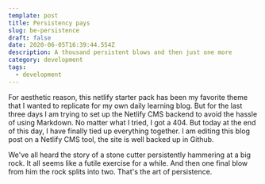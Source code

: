```yaml
---
template: post
title: Persistency pays
slug: be-persistence
draft: false
date: 2020-06-05T16:39:44.554Z
description: A thousand persistent blows and then just one more
category: development
tags:
  - development
---
```

For aesthetic reason, this netlify starter pack has been my favorite theme that I wanted to replicate for my own daily learning blog. But for the last three days I am trying to set up the Netlify CMS backend to avoid the hassle of using Markdown. No matter what I tried, I got a 404. But today at the end of this day, I have finally tied up everything together. I am editing this blog post on a Netlify CMS tool, the site is well backed up in Github.

We've all heard the story of a stone cutter persistently hammering at a big rock. It all seems like a futile exercise for a while. And then one final blow from him the rock splits into two. That's the art of persistence.
